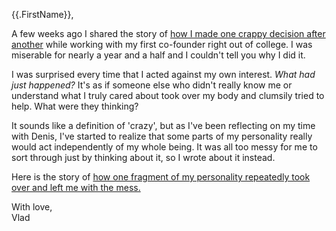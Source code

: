 {{.FirstName}},

A few weeks ago I shared the story of [how I made one crappy decision after another](/startup-humiliation) while working with my first co-founder right out of college. I was miserable for nearly a year and a half and I couldn't tell you why I did it. 

I was surprised every time that I acted against my own interest. _What had just happened?_ It's as if someone else who didn't really know me or understand what I truly cared about took over my body and clumsily tried to help. What were they thinking?

It sounds like a definition of 'crazy', but as I've been reflecting on my time with Denis, I've started to realize that some parts of my personality really would act independently of my whole being. It was all too messy for me to sort through just by thinking about it, so I wrote about it instead. 

Here is the story of [how one fragment of my personality repeatedly took over and left me with the mess.](https://softsideoftech.com/personality-parts)

With love,  
Vlad